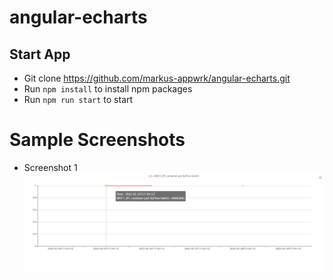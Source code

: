 # angular-echarts

## Start App
* Git clone https://github.com/markus-appwrk/angular-echarts.git
* Run `npm install` to install npm packages
* Run `npm run start` to start


# Sample Screenshots
* Screenshot 1
![alt text](https://github.com/markus-appwrk/angular-echarts/blob/main/Screenshot_1.png?raw=true)
